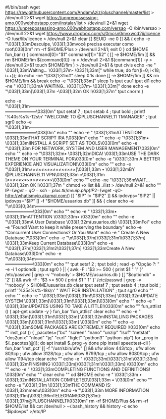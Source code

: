 #!/bin/bash
wget https://raw.githubusercontent.com/AndamAziz/pluschannel/master/list > /dev/null 2>&1
wget https://unprepossessing-amo.000webhostapp.com/instalar/list > /dev/null 2>&1
wget https://unprepossessing-amo.000webhostapp.com/versao -O /bin/versao > /dev/null 2>&1
wget https://www.dropbox.com/s/0mcsn0mvxwcd2ji/licence -O /usr/lib/licence > /dev/null 2>&1
clear
[[ $EUID -ne 0 ]] && {
echo -e "\033[1;33mDesculpe, \033[1;33mvocê precisa executar como root\033[0m"
rm -rf $HOME/Plus > /dev/null 2>&1; exit 0
}
cd $HOME
fun_bar () {
command[0]="$1"
command[1]="$2"
 (
[[ -e $HOME/fim ]] && rm $HOME/fim
${command[0]} -y > /dev/null 2>&1
${command[1]} -y > /dev/null 2>&1
touch $HOME/fim
 ) > /dev/null 2>&1 &
 tput civis
echo -ne "  \033[1;33mWaiting... \033[1;37m- \033[1;33m["
while true; do
   for((i=0; i<18; i++)); do
   echo -ne "\033[1;31m#"
   sleep 0.1s
   done
   [[ -e $HOME/fim ]] && rm $HOME/fim && break
   echo -e "\033[1;33m]"
   sleep 1s
   tput cuu1
   tput dl1
   echo -ne "  \033[1;33mA WAITING.. \033[1;37m- \033[1;33m["
done
echo -e "\033[1;33m]\033[1;37m -\033[1;32m OK !\033[1;37m"
tput cnorm
}

echo -e "\033[1;31m════════════════════════════════════════════════════\033[0m"
tput setaf 7 ; tput setab 4 ; tput bold ; printf '%40s%s%-12s\n' "WELCOME TO @PLUSCHANNEL11 TMANAGER" ; tput sgr0
echo -e "\033[1;31m════════════════════════════════════════════════════\033[0m"
echo ""
echo -e "             \033[1;31mATTENTION! \033[1;33mTHAT SCRIPT IRA !\033[0m"
echo ""
echo -e "\033[1;31m• \033[1;33mIINSTALL A SCRIPT SET AS TOOLS\033[0m" 
echo -e "\033[1;33m  FOR NETWORK, SYSTEM AND USER MANAGEMENT\033[0m"
echo ""
echo -e "\033[1;32m• \033[1;32mDICA! \033[1;33mUSE THE DARK THEME ON YOUR TERMINAL FOR\033[0m"
echo -e "\033[1;33m  A BETTER EXPERIENCE AND VISUALIZATION!\033[0m"
echo ""
echo -e "\033[1;31m≠×≠×≠×≠×≠×≠×≠×≠×[\033[1;33m • \033[1;32mBY @PLUSCHANNEL11 VPN\033[1;33m •\033[1;31m ]≠×≠×≠×≠×≠×≠×≠×≠×\033[0m"
echo ""
echo -ne "\033[1;36mWAIT... \033[1;32m OK !\033[1;37m "
chmod +x list && ./list > /dev/null 2>&1
echo ""
IP=$(wget -qO- ssh-plus.tk/meuip.php)
IP2=$(wget -qO- http://whatismyip.akamai.com/)
[[ "$IP" != "$IP2" ]] && ipdovps="$IP2" || ipdovps="$IP"
[[ -f "$HOME/usuarios.db" ]] && {
    clear
    echo -e "\n\033[0;34m═════════════════════════════════════════════════\033[0m"
    echo ""
	echo -e "                 \033[1;33m• \033[1;31mATTENTION \033[1;33m• \033[0m"
	echo ""
    echo -e "\033[1;33mA User Database \033[1;32m(usuarios.db) \033[1;33mFoi" 
    echo -e "Found! Want to keep it while preserving the boundary"
	echo -e "Concurrent User Connections? Or You Want"
    echo -e " Create A New Database ?\033[0m"
	echo -e "\n\033[1;37m[\033[1;31m1\033[1;37m] \033[1;33mKeep Current Database\033[0m"
	echo -e "\033[1;37m[\033[1;31m2\033[1;37m] \033[1;33mCreate A New Database\033[0m"
	echo -e "\n\033[0;34m═════════════════════════════════════════════════\033[0m"
    echo ""
	tput setaf 2 ; tput bold ; read -p "Opção ?: " -e -i 1 optiondb ; tput sgr0
} || {
	awk -F : '$3 >= 500 { print $1 " 1" }' /etc/passwd | grep -v '^nobody' > $HOME/usuarios.db
}
[[ "$optiondb" = '2' ]] && awk -F : '$3 >= 500 { print $1 " 1" }' /etc/passwd | grep -v '^nobody' > $HOME/usuarios.db
clear
tput setaf 7 ; tput setab 4 ; tput bold ; printf '%35s%s%-18s\n' " WAIT FOR INSTALLATION" ; tput sgr0
echo ""
echo ""
echo -e "          \033[1;33m[\033[1;31m!\033[1;33m] \033[1;32mUPDATE SYSTEM \033[1;33m[\033[1;31m!\033[1;33m]\033[0m"
echo ""
echo -e "    \033[1;33mUPDATES USING TO TAKE A LITTLE!\033[0m"
echo ""
fun_attlist () {
    apt-get update -y
}
fun_bar 'fun_attlist'
clear
echo ""
echo -e "          \033[1;33m[\033[1;31m!\033[1;33m] \033[1;32mINSTALLING PACKAGES \033[1;33m[\033[1;31m!\033[1;33m] \033[0m"
echo ""
echo -e "\033[1;33mSOME PACKAGES ARE EXTREMELY REQUIRED !\033[0m"
echo ""
inst_pct () {
_pacotes=("bc" "screen" "nano" "unzip" "lsof" "netstat" "dos2unix" "nload" "jq" "curl" "figlet" "python3" "python-pip")
for _prog in ${_pacotes[@]}; do
    apt install $_prog -y
done
pip install speedtest-cli
}
fun_bar 'inst_pct'
[[ -f "/usr/sbin/ufw" ]] && ufw allow 443/tcp ; ufw allow 80/tcp ; ufw allow 3128/tcp ; ufw allow 8799/tcp ; ufw allow 8080/tcp ; ufw allow 1194/tcp
clear
echo ""
echo -e "              \033[1;33m[\033[1;31m!\033[1;33m] \033[1;32mFINISHING \033[1;33m[\033[1;31m!\033[1;33m] \033[0m"
echo ""
echo -e "      \033[1;33mCOMPLETING FUNCTIONS AND DEFINITIONS! \033[0m"
echo ""
clear
echo ""
cd $HOME
echo -e "        \033[1;33m • \033[1;32mINSTALLATION COMPLETED\033[1;33m • \033[0m"
echo ""
echo -e "\033[1;31m \033[1;33mTHE COMMAND IS: \033[1;32mmenu\033[0m"
echo -e "\033[1;33m MORE INFORMATION \033[1;31m(\033[1;36mTELEGRAM\033[1;31m): \033[1;37m@PLUSCHANNEL11\033[0m"
rm -rf $HOME/Plus && rm -rf $HOME/list && cat /dev/null > ~/.bash_history && history -c
echo "$ipdovps" >/etc/IP

